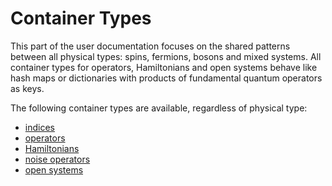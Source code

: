 # Container Types

This part of the user documentation focuses on the shared patterns between all physical types: spins, fermions, bosons and mixed systems.
All container types for operators, Hamiltonians and open systems behave like hash maps or dictionaries with products of fundamental quantum operators as keys.

The following container types are available, regardless of physical type:
- [indices](./indices.md)
- [operators](./operators_hamiltonians.md)
- [Hamiltonians](./operators_hamiltonians.md)
- [noise operators](./noise_operators.md)
- [open systems](./open_systems.md)
